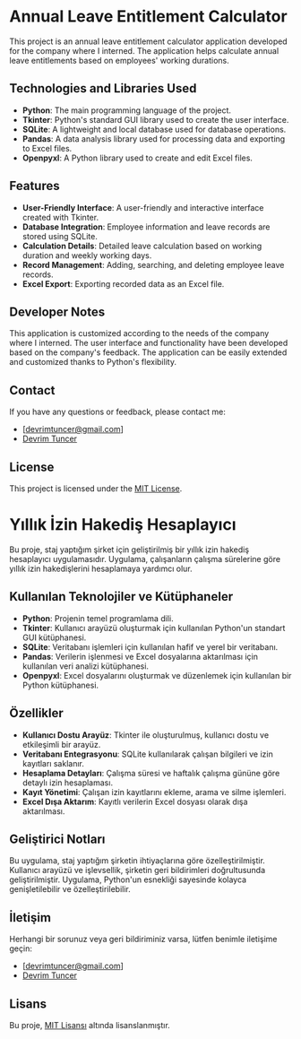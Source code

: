 # Annual Leave Entitlement Calculator

This project is an annual leave entitlement calculator application developed for the company where I interned. The application helps calculate annual leave entitlements based on employees' working durations.

## Technologies and Libraries Used

- **Python**: The main programming language of the project.
- **Tkinter**: Python's standard GUI library used to create the user interface.
- **SQLite**: A lightweight and local database used for database operations.
- **Pandas**: A data analysis library used for processing data and exporting to Excel files.
- **Openpyxl**: A Python library used to create and edit Excel files.

## Features

- **User-Friendly Interface**: A user-friendly and interactive interface created with Tkinter.
- **Database Integration**: Employee information and leave records are stored using SQLite.
- **Calculation Details**: Detailed leave calculation based on working duration and weekly working days.
- **Record Management**: Adding, searching, and deleting employee leave records.
- **Excel Export**: Exporting recorded data as an Excel file.

## Developer Notes

This application is customized according to the needs of the company where I interned. The user interface and functionality have been developed based on the company's feedback. The application can be easily extended and customized thanks to Python's flexibility.

## Contact

If you have any questions or feedback, please contact me:
- [devrimtuncer@gmail.com]
- [Devrim Tuncer](https://www.linkedin.com/in/devrim-tun%C3%A7er-218a55320/)

## License

This project is licensed under the [MIT License](LICENSE).

# Yıllık İzin Hakediş Hesaplayıcı

Bu proje, staj yaptığım şirket için geliştirilmiş bir yıllık izin hakediş hesaplayıcı uygulamasıdır. Uygulama, çalışanların çalışma sürelerine göre yıllık izin hakedişlerini hesaplamaya yardımcı olur.

## Kullanılan Teknolojiler ve Kütüphaneler

- **Python**: Projenin temel programlama dili.
- **Tkinter**: Kullanıcı arayüzü oluşturmak için kullanılan Python'un standart GUI kütüphanesi.
- **SQLite**: Veritabanı işlemleri için kullanılan hafif ve yerel bir veritabanı.
- **Pandas**: Verilerin işlenmesi ve Excel dosyalarına aktarılması için kullanılan veri analizi kütüphanesi.
- **Openpyxl**: Excel dosyalarını oluşturmak ve düzenlemek için kullanılan bir Python kütüphanesi.

## Özellikler

- **Kullanıcı Dostu Arayüz**: Tkinter ile oluşturulmuş, kullanıcı dostu ve etkileşimli bir arayüz.
- **Veritabanı Entegrasyonu**: SQLite kullanılarak çalışan bilgileri ve izin kayıtları saklanır.
- **Hesaplama Detayları**: Çalışma süresi ve haftalık çalışma gününe göre detaylı izin hesaplaması.
- **Kayıt Yönetimi**: Çalışan izin kayıtlarını ekleme, arama ve silme işlemleri.
- **Excel Dışa Aktarım**: Kayıtlı verilerin Excel dosyası olarak dışa aktarılması.

## Geliştirici Notları

Bu uygulama, staj yaptığım şirketin ihtiyaçlarına göre özelleştirilmiştir. Kullanıcı arayüzü ve işlevsellik, şirketin geri bildirimleri doğrultusunda geliştirilmiştir. Uygulama, Python'un esnekliği sayesinde kolayca genişletilebilir ve özelleştirilebilir.

## İletişim

Herhangi bir sorunuz veya geri bildiriminiz varsa, lütfen benimle iletişime geçin:
- [devrimtuncer@gmail.com]
- [Devrim Tuncer](https://www.linkedin.com/in/devrim-tun%C3%A7er-218a55320/)

## Lisans

Bu proje, [MIT Lisansı](LICENSE) altında lisanslanmıştır. 